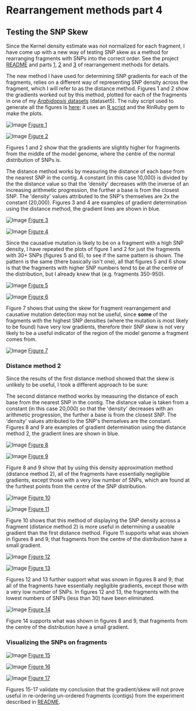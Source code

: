 Rearrangement methods part 4
========================================================

Testing the SNP Skew
--------

Since the Kernel density estimate was not normalized for each fragment, I have come up with a new way of testing SNP skew as a method for rearranging fragments with SNPs into the correct order. See the project [README](https://github.com/edwardchalstrey1/fragmented_genome_with_snps/blob/master/README.md) and parts [1](https://github.com/edwardchalstrey1/fragmented_genome_with_snps/blob/master/writeup/rearrangement_methods.md), [2](https://github.com/edwardchalstrey1/fragmented_genome_with_snps/blob/master/writeup/p2_rearrangement_methods.md) and [3](https://github.com/edwardchalstrey1/fragmented_genome_with_snps/blob/master/writeup/p3_rearrangement_methods.md) of rearrangement methods for details.

The new method I have used for determining SNP gradients for each of the fragments, relies on a different way of representing SNP density across the fragment, which I will refer to as the distance method. Figures 1 and 2 show the gradients worked out by this method, plotted for each of the fragments in one of my [*Arabidopsis* datasets](https://github.com/edwardchalstrey1/fragmented_genome_with_snps/blob/master/writeup/arabidopsis_chromosome4.md) (dataset5). The ruby script used to generate all the figures is [here](https://github.com/edwardchalstrey1/fragmented_genome_with_snps/blob/master/skew_scatta.rb); it uses an [R script](https://github.com/edwardchalstrey1/fragmented_genome_with_snps/blob/master/skew_scatter.R) and the RinRuby gem to make the plots.

![Image](https://github.com/edwardchalstrey1/fragmented_genome_with_snps/blob/master/arabidopsis_datasets/dataset5/figures/skew_scatter_abs_1_10000_d1_m0.5.png?raw=true)
[Figure 1](https://github.com/edwardchalstrey1/fragmented_genome_with_snps/blob/master/arabidopsis_datasets/dataset5/figures/skew_scatter_abs_1_10000_d1_m0.5.png)

![Image](https://github.com/edwardchalstrey1/fragmented_genome_with_snps/blob/master/arabidopsis_datasets/dataset5/figures/skew_scatter_grad_1_10000_d1_m0.5.png?raw=true)
[Figure 2](https://github.com/edwardchalstrey1/fragmented_genome_with_snps/blob/master/arabidopsis_datasets/dataset5/figures/skew_scatter_grad_1_10000_d1_m0.5.png)

Figures 1 and 2 show that the gradients are slightly higher for fragments from the middle of the model genome, where the centre of the normal distribution of SNPs is.

The distance method works by measuring the distance of each base from the nearest SNP in the contig. A constant (in this case 10,000) is divided by the the distance value so that the 'density' decreases with the inverse of an increasing arithmetic progression, the further a base is from the closest SNP. The 'density' values attributed to the SNP's themselves are 2x the constant (20,000). Figures 3 and 4 are examples of gradient determination using the distance method, the gradient lines are shown in blue.

![Image](https://github.com/edwardchalstrey1/fragmented_genome_with_snps/blob/master/arabidopsis_datasets/dataset5/figures/example_gradient_f681_mins1_d1_m0.5.png?raw=true)
[Figure 3](https://github.com/edwardchalstrey1/fragmented_genome_with_snps/blob/master/arabidopsis_datasets/dataset5/figures/example_gradient_f681_mins1_d1_m0.5.png)

![Image](https://github.com/edwardchalstrey1/fragmented_genome_with_snps/blob/master/arabidopsis_datasets/dataset5/figures/example_gradient_f258_mins1_d1_m0.5.png?raw=true)
[Figure 4](https://github.com/edwardchalstrey1/fragmented_genome_with_snps/blob/master/arabidopsis_datasets/dataset5/figures/example_gradient_f258_mins1_d1_m0.5.png)

Since the causative mutation is likely to be on a fragment with a high SNP density, I have repeated the plots of figure 1 and 2 for just the fragments with 30+ SNPs (figures 5 and 6), to see if the same pattern is shown. The pattern is the same (there basically isn't one), all that figures 5 and 6 show is that the fragments with higher SNP numbers tend to be at the centre of the distribution, but I already knew that (e.g. fragments 350-950).

![Image](https://github.com/edwardchalstrey1/fragmented_genome_with_snps/blob/master/arabidopsis_datasets/dataset5/figures/skew_scatter_abs_30_10000_d1_m0.5.png?raw=true)
[Figure 5](https://github.com/edwardchalstrey1/fragmented_genome_with_snps/blob/master/arabidopsis_datasets/dataset5/figures/skew_scatter_abs_30_10000_d1_m0.5.png)

![Image](https://github.com/edwardchalstrey1/fragmented_genome_with_snps/blob/master/arabidopsis_datasets/dataset5/figures/skew_scatter_grad_30_10000_d1_m0.5.png?raw=true)
[Figure 6](https://github.com/edwardchalstrey1/fragmented_genome_with_snps/blob/master/arabidopsis_datasets/dataset5/figures/skew_scatter_grad_30_10000_d1_m0.5.png)

Figure 7 shows that using the skew for fragment rearrangement and causative mutation detection may not be useful, since **some** of the fragments with the highest SNP densities (where the mutation is most likely to be found) have very low gradients, therefore their SNP skew is not very likely to be a useful indicator of the region of the model genome a fragment comes from.

![Image](https://github.com/edwardchalstrey1/fragmented_genome_with_snps/blob/master/arabidopsis_datasets/dataset5/figures/example_gradient_f729_mins30_d1_m0.5.png?raw=true)
[Figure 7](https://github.com/edwardchalstrey1/fragmented_genome_with_snps/blob/master/arabidopsis_datasets/dataset5/figures/example_gradient_f729_mins30_d1_m0.5.png)

### Distance method 2

Since the results of the first distance method showed that the skew is unlikely to be useful, I took a different approach to be sure:

The second distance method works by measuring the distance of each base from the nearest SNP in the contig. The distance value is taken from a constant (in this case 20,000) so that the 'density' decreases with an arithmetic progression, the further a base is from the closest SNP. The 'density' values attributed to the SNP's themselves are the constant. Figures 8 and 9 are examples of gradient determination using the distance method 2, the gradient lines are shown in blue.

![Image](https://github.com/edwardchalstrey1/fragmented_genome_with_snps/blob/master/arabidopsis_datasets/dataset5/figures/skew_scatter_abs_1_20000_d2.png?raw=true)
[Figure 8](https://github.com/edwardchalstrey1/fragmented_genome_with_snps/blob/master/arabidopsis_datasets/dataset5/figures/skew_scatter_abs_1_20000_d2.png)

![Image](https://github.com/edwardchalstrey1/fragmented_genome_with_snps/blob/master/arabidopsis_datasets/dataset5/figures/skew_scatter_grad_1_20000_d2.png?raw=true)
[Figure 9](https://github.com/edwardchalstrey1/fragmented_genome_with_snps/blob/master/arabidopsis_datasets/dataset5/figures/skew_scatter_grad_1_20000_d2.png)

Figure 8 and 9 show that by using this density approximation method (distance method 2), all of the fragments have essentially negligible gradients, except those with a very low number of SNPs, which are found at the furthest points from the centre of the SNP distribution.

![Image](https://github.com/edwardchalstrey1/fragmented_genome_with_snps/blob/master/arabidopsis_datasets/dataset5/figures/example_gradient_f258_mins1_d2_m0.5.png?raw=true)
[Figure 10](https://github.com/edwardchalstrey1/fragmented_genome_with_snps/blob/master/arabidopsis_datasets/dataset5/figures/example_gradient_f258_mins1_d2_m0.5.png)

![Image](https://github.com/edwardchalstrey1/fragmented_genome_with_snps/blob/master/arabidopsis_datasets/dataset5/figures/example_gradient_f681_mins1_d2_m0.5.png?raw=true)
[Figure 11](https://github.com/edwardchalstrey1/fragmented_genome_with_snps/blob/master/arabidopsis_datasets/dataset5/figures/example_gradient_f681_mins1_d2_m0.5.png)

Figure 10 shows that this method of displaying the SNP density across a fragment (distance method 2) is more useful in determining a useable gradient than the first distance method. Figure 11 supports what was shown in figures 8 and 9, that fragments from the centre of the distribution have a small gradient.

![Image](https://github.com/edwardchalstrey1/fragmented_genome_with_snps/blob/master/arabidopsis_datasets/dataset5/figures/skew_scatter_abs_30_20000_d2.png?raw=true)
[Figure 12](https://github.com/edwardchalstrey1/fragmented_genome_with_snps/blob/master/arabidopsis_datasets/dataset5/figures/skew_scatter_abs_30_20000_d2.png)

![Image](https://github.com/edwardchalstrey1/fragmented_genome_with_snps/blob/master/arabidopsis_datasets/dataset5/figures/skew_scatter_grad_30_20000_d2.png?raw=true)
[Figure 13](https://github.com/edwardchalstrey1/fragmented_genome_with_snps/blob/master/arabidopsis_datasets/dataset5/figures/skew_scatter_grad_30_20000_d2.png)

Figures 12 and 13 further support what was snown in figures 8 and 9; that all of the fragments have essentially negligible gradients, except those with a very low number of SNPs. In figures 12 and 13, the fragments with the lowest numbers of SNPs (less than 30) have been eliminated.

![Image](https://github.com/edwardchalstrey1/fragmented_genome_with_snps/blob/master/arabidopsis_datasets/dataset5/figures/example_gradient_f729_mins30_d2_m0.5.png?raw=true)
[Figure 14](https://github.com/edwardchalstrey1/fragmented_genome_with_snps/blob/master/arabidopsis_datasets/dataset5/figures/example_gradient_f729_mins30_d2_m0.5.png)

Figure 14 supports what was shown in figures 8 and 9, that fragments from the centre of the distribution have a small gradient.

### Visualizing the SNPs on fragments

![Image](https://github.com/edwardchalstrey1/fragmented_genome_with_snps/blob/master/arabidopsis_datasets/dataset5/figures/how_scatta_f258.png?raw=true)
[Figure 15](https://github.com/edwardchalstrey1/fragmented_genome_with_snps/blob/master/arabidopsis_datasets/dataset5/figures/how_scatta_f258.png)

![Image](https://github.com/edwardchalstrey1/fragmented_genome_with_snps/blob/master/arabidopsis_datasets/dataset5/figures/how_scatta_f681.png?raw=true)
[Figure 16](https://github.com/edwardchalstrey1/fragmented_genome_with_snps/blob/master/arabidopsis_datasets/dataset5/figures/how_scatta_f681.png)

![Image](https://github.com/edwardchalstrey1/fragmented_genome_with_snps/blob/master/arabidopsis_datasets/dataset5/figures/how_scatta_f729.png?raw=true)
[Figure 17](https://github.com/edwardchalstrey1/fragmented_genome_with_snps/blob/master/arabidopsis_datasets/dataset5/figures/how_scatta_f729.png)

Figures 15-17 validate my conclusion that the gradient/skew will not prove useful in re-ordering un-ordered fragments (contigs) from the experiment described in [README](https://github.com/edwardchalstrey1/fragmented_genome_with_snps/blob/master/README.md).
